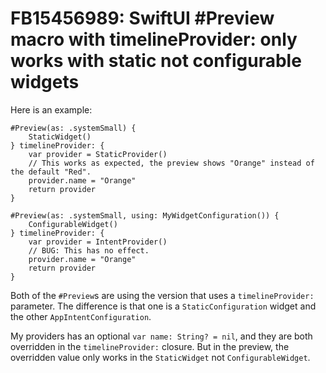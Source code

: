 # FB15456989: SwiftUI #Preview macro with timelineProvider: only works with static not configurable widgets

Here is an example:

```
#Preview(as: .systemSmall) {
    StaticWidget()
} timelineProvider: {
    var provider = StaticProvider()
    // This works as expected, the preview shows "Orange" instead of the default "Red".
    provider.name = "Orange"
    return provider
}

#Preview(as: .systemSmall, using: MyWidgetConfiguration()) {
    ConfigurableWidget()
} timelineProvider: {
    var provider = IntentProvider()
    // BUG: This has no effect.
    provider.name = "Orange"
    return provider
}
```

Both of the `#Preview`s are using the version that uses a `timelineProvider:` parameter. The difference is that one is a `StaticConfiguration` widget and the other `AppIntentConfiguration`.

My providers has an optional `var name: String? = nil`, and they are both overridden in the `timelineProvider:` closure. But in the preview, the overridden value only works in the `StaticWidget` not `ConfigurableWidget`.
